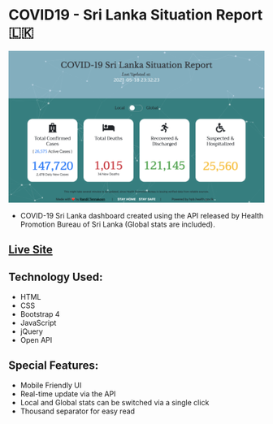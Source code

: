 # COVID19 - Sri Lanka Situation Report 🇱🇰

![covid-19sl_tracker](https://github.com/randiltennakoon/covid19-sl_tracker/blob/release-v2/images/covid-19sl_3.png?raw=true)

* COVID-19 Sri Lanka dashboard created using the API released by Health Promotion Bureau of Sri Lanka (Global stats are included).
## [Live Site](https://covid-19sl.netlify.app)

## Technology Used:
* HTML
* CSS
* Bootstrap 4
* JavaScript
* jQuery
* Open API

## Special Features:
* Mobile Friendly UI
* Real-time update via the API
* Local and Global stats can be switched via a single click
* Thousand separator for easy read

<!-- [![ko-fi](https://ko-fi.com/img/githubbutton_sm.svg)](https://ko-fi.com/F1F63P2VP) -->
